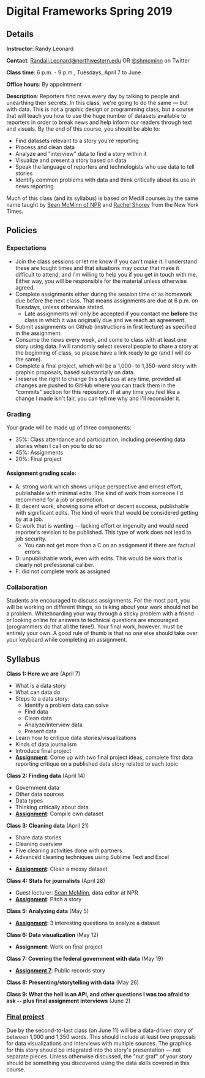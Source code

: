 # Digital Frameworks Spring 2019

## Details

**Instructor**: Randy Leonard

**Contact**: Randall.Leonard@northwestern.edu OR [@shmcminn](http://www.twitter.com/shmcminn) on Twitter

**Class time**: 6 p.m. - 9 p.m., Tuesdays, April 7 to June 

**Office hours**: By appointment

**Description**: Reporters find news every day by talking to people and unearthing their secrets. In this class, we're going to do the same — but with data. This is not a graphic design or programming class, but a course that will teach you how to use the huge number of datasets available to reporters in order to break news and help inform our readers through text and visuals. By the end of this course, you should be able to:

* Find datasets relevant to a story you're reporting
* Process and clean data
* Analyze and "interview" data to find a story within it
* Visualize and present a story based on data
* Speak the language of reporters and technologists who use data to tell stories
* Identify common problems with data and think critically about its use in news reporting

Much of this class (and its syllabus) is based on Medill courses by the same name taught by [Sean McMinn of NPR](https://github.com/shmcminn/digitalframeworks-spring19) and [Rachel Shorey](https://github.com/rshorey/digitalframeworks-spring18) from the New York Times.


## Policies

### Expectations

* Join the class sessions or let me know if you can't make it. I understand these are tought times and that situations may occur that make it difficult to attend, and I'm willing to help you if you get in touch with me. Either way, you will be responsible for the material unless otherwise agreed.
* Complete assignments either during the session time or as homework due before the next class. That means assignments are due at 6 p.m. on Tuesdays, unless otherwise stated.
   * Late assignments will only be accepted if you contact me **before** the class in which it was originally due and we reach an agreement. 
* Submit assignments on Github (instructions in first lecture) as specified in the assignment.
* Consume the news every week, and come to class with at least one story using data. I will randomly select several people to share a story at the beginning of class, so please have a link ready to go (and I will do the same). 
* Complete a final project, which will be a 1,000- to 1,350-word story with graphic proposals, based substantially on data. 
* I reserve the right to change this syllabus at any time, provided all changes are pushed to GitHub where you can track them in the "commits" section for this repository. If at any time you feel like a change I made isn't fair, you can tell me why and I'll reconsider it.


### Grading

Your grade will be made up of three components:

* 35%: Class attendance and participation, including presenting data stories when I call on you to do so
* 45%: Assignments
* 20%: Final project

#### Assignment grading scale:
* A: strong work which shows unique perspective and ernest effort, publishable with minimal edits. The kind of work from someone I'd recommend for a job or promotion.
* B: decent work, showing some effort or decent success, publishable with significant edits. The kind of work that would be considered getting by at a job.
* C: work that is wanting -- lacking effort or ingenuity and would need reporter’s revision to be published. This type of work does not lead to job security.
   * You can not get more than a C on an assignment if there are factual errors.
* D: unpublishable work, even with edits. This would be work that is clearly not prefessional caliber. 
* F: did not complete work as assigned



### Collaboration

Students are encouraged to discuss assignments. For the most part, you will be working on different things, so talking about your work should not be a problem. Whiteboarding your way through a sticky problem with a friend or looking online for answers to technical questions are encouraged (programmers do that all the time!). Your final work, however, must be entirely your own. A good rule of thumb is that no one else should take over your keyboard while completing an assignment.

## Syllabus

**Class 1: Here we are** (April 7)
* What is a data story
* What can data do
* Steps to a data story:
   * Identify a problem data can solve
   * Find data
   * Clean data
   * Analyze/interview data
   * Present data
* Learn how to critique data stories/visualizations
* Kinds of data journalism
* Introduce final project
* **[Assignment](https://github.com/randyleonard99/digitalframeworks-spring2020/blob/master/class1/assignment1.md)**: Come up with two final project ideas, complete first data reporting critique on a published data story related to each topic

**Class 2: Finding data** (April 14)
* Government data
* Other data sources
* Data types
* Thinking critically about data
* **[Assignment](https://github.com/randyleonard99/digitalframeworks-spring2020/blob/master/class1/assignment2.md)**: Compile own dataset

**Class 3: Cleaning data** (April 21)
- Share data stories
- Cleaning overview
- Five cleaning activities done with partners
- Advanced cleaning techniques using Sublime Text and Excel
* **[Assignment](https://github.com/randyleonard99/digitalframeworks-spring2020/blob/master/class1/assignment3.md)**: Clean a messy dataset

**Class 4: Stats for journalists** (April 28)
* Guest lecturer: [Sean McMinn](https://twitter.com/shmcminn), data editor at NPR
* **[Assignment](https://github.com/randyleonard99/digitalframeworks-spring2020/blob/master/class1/assignment4.md)**: Pitch a story

**Class 5: Analyzing data** (May 5)
* **[Assignment](https://github.com/randyleonard99/digitalframeworks-spring2020/blob/master/class1/assignment5.md)**: 3 interesting questions to analyze a dataset

**Class 6: Data visualization** (May 12)
* **Assignment**: Work on final project

**Class 7: Covering the federal government with data** (May 19)
* **[Assignment 7](https://github.com/randyleonard99/digitalframeworks-spring2020/blob/master/class1/assignment7.md)**: Public records story

**Class 8: Presenting/storytelling with data** (May 26)

**Class 9: What the hell is an API, and other questions I was too afraid to ask -- plus final assignment interviews** (June 2)

### [Final project](finalproject.md)

Due by the second-to-last class (on June 11) will be a data-driven story of between 1,000 and 1,350 words. This should include at least two proposals for data visualizations and interviews with multiple sources. The graphics for this story should be integrated into the story's presentation — not separate pieces. Unless otherwise discussed, the "nut graf" of your story should be something you discovered using the data skills covered in this course. 
